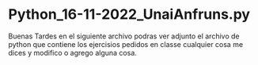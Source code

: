 # Python_16-11-2022_UnaiAnfruns.py
Buenas Tardes en el siguiente archivo podras ver adjunto el archivo de python que contiene los ejercisios pedidos en classe cualquier cosa me dices y modifico o agrego alguna cosa.
